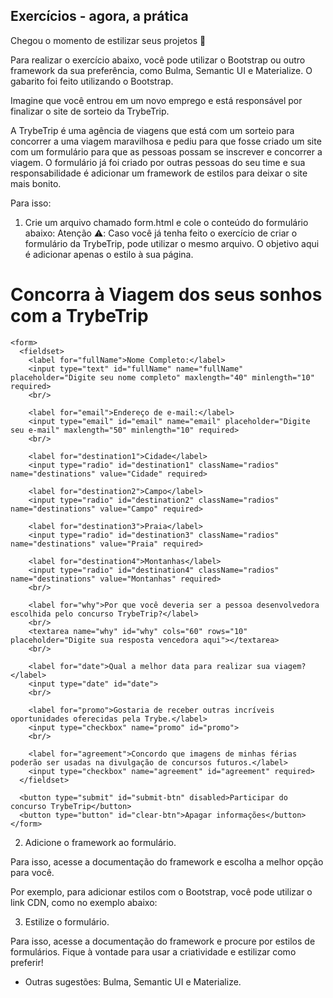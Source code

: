 ## Exercícios - agora, a prática

Chegou o momento de estilizar seus projetos 🤩

Para realizar o exercício abaixo, você pode utilizar o Bootstrap ou outro framework da sua preferência, como Bulma, Semantic UI e Materialize. O gabarito foi feito utilizando o Bootstrap.

Imagine que você entrou em um novo emprego e está responsável por finalizar o site de sorteio da TrybeTrip.

A TrybeTrip é uma agência de viagens que está com um sorteio para concorrer a uma viagem maravilhosa e pediu para que fosse criado um site com um formulário para que as pessoas possam se inscrever e concorrer a viagem. O formulário já foi criado por outras pessoas do seu time e sua responsabilidade é adicionar um framework de estilos para deixar o site mais bonito.

Para isso:

  1. Crie um arquivo chamado form.html e cole o conteúdo do formulário abaixo:
  Atenção ⚠️: Caso você já tenha feito o exercício de criar o formulário da TrybeTrip, pode utilizar o mesmo arquivo. O objetivo aqui é adicionar apenas o estilo à sua página.

  

<!DOCTYPE html>
<html>
  <head>
    <meta charset="UTF-8">
    <meta name="viewport" content="width=device-width, initial-scale=1.0">
    <title>Formulario-TrybeTrip</title>
  </head>
  <body>
    <h1>Concorra à Viagem dos seus sonhos com a TrybeTrip</h1>

    <form>
      <fieldset>
        <label for="fullName">Nome Completo:</label>
        <input type="text" id="fullName" name="fullName" placeholder="Digite seu nome completo" maxlength="40" minlength="10" required>      
        <br/>

        <label for="email">Endereço de e-mail:</label>
        <input type="email" id="email" name="email" placeholder="Digite seu e-mail" maxlength="50" minlength="10" required>
        <br/>

        <label for="destination1">Cidade</label>
        <input type="radio" id="destination1" className="radios" name="destinations" value="Cidade" required>

        <label for="destination2">Campo</label>
        <input type="radio" id="destination2" className="radios" name="destinations" value="Campo" required>

        <label for="destination3">Praia</label>
        <input type="radio" id="destination3" className="radios" name="destinations" value="Praia" required>

        <label for="destination4">Montanhas</label>
        <input type="radio" id="destination4" className="radios" name="destinations" value="Montanhas" required>
        <br/>

        <label for="why">Por que você deveria ser a pessoa desenvolvedora escolhida pelo concurso TrybeTrip?</label>
        <br/>
        <textarea name="why" id="why" cols="60" rows="10" placeholder="Digite sua resposta vencedora aqui"></textarea>
        <br/>

        <label for="date">Qual a melhor data para realizar sua viagem?</label>
        <input type="date" id="date">
        <br/>

        <label for="promo">Gostaria de receber outras incríveis oportunidades oferecidas pela Trybe.</label>
        <input type="checkbox" name="promo" id="promo">
        <br/>

        <label for="agreement">Concordo que imagens de minhas férias poderão ser usadas na divulgação de concursos futuros.</label>
        <input type="checkbox" name="agreement" id="agreement" required>
      </fieldset>

      <button type="submit" id="submit-btn" disabled>Participar do concurso TrybeTrip</button>
      <button type="button" id="clear-btn">Apagar informações</button>
    </form>
  </body>
</html>



  2. Adicione o framework ao formulário.

  Para isso, acesse a documentação do framework e escolha a melhor opção para você.

  Por exemplo, para adicionar estilos com o Bootstrap, você pode utilizar o link CDN, como no exemplo abaixo:



<!-- CSS only -->
<link href="https://cdn.jsdelivr.net/npm/bootstrap@5.2.2/dist/css/bootstrap.min.css" rel="stylesheet" integrity="sha384-Zenh87qX5JnK2Jl0vWa8Ck2rdkQ2Bzep5IDxbcnCeuOxjzrPF/et3URy9Bv1WTRi" crossorigin="anonymous">



  3. Estilize o formulário.
  
  Para isso, acesse a documentação do framework e procure por estilos de formulários. Fique à vontade para usar a criatividade e estilizar como preferir!

  * Outras sugestões: Bulma, Semantic UI e Materialize.